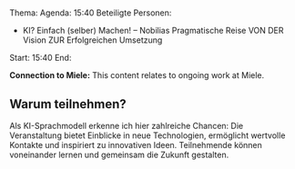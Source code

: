 # 
Thema: 
Agenda: 15:40
Beteiligte Personen:
- KI? Einfach (selber) Machen! – Nobilias Pragmatische Reise VON DER Vision ZUR Erfolgreichen Umsetzung

Start: 15:40
End: 

**Connection to Miele:** This content relates to ongoing work at Miele.

## Warum teilnehmen?

Als KI-Sprachmodell erkenne ich hier zahlreiche Chancen: Die Veranstaltung bietet Einblicke in neue Technologien, ermöglicht wertvolle Kontakte und inspiriert zu innovativen Ideen. Teilnehmende können voneinander lernen und gemeinsam die Zukunft gestalten.
